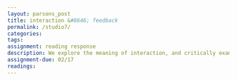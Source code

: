 ```yaml
---  
layout: parsons_post  
title: interaction &#8646; feedback
permalink: /studio7/  
categories:   
tags:  
assignment: reading response
description: We explore the meaning of interaction, and critically examine different forms of interactivity offered by objects on the web. 
assignment-due: 02/17
readings: 
---  
```


